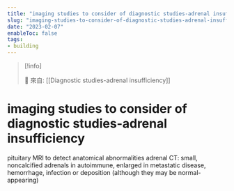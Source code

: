 ```yaml
---
title: "imaging studies to consider of diagnostic studies-adrenal insufficiency"
slug: "imaging-studies-to-consider-of-diagnostic-studies-adrenal-insufficiency"
date: "2023-02-07"
enableToc: false
tags:
- building
---
```


> [!info]
>
> 🌱 來自: [[Diagnostic studies-adrenal insufficiency]]

# imaging studies to consider of diagnostic studies-adrenal insufficiency


pituitary MRI to detect anatomical abnormalities
adrenal CT: small, noncalcified adrenals in autoimmune, enlarged in metastatic disease, hemorrhage, infection or deposition (although they may be normal-appearing)
